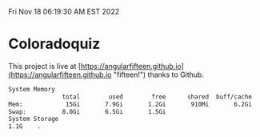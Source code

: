 Fri Nov 18 06:19:30 AM EST 2022

# Coloradoquiz


This project is live at [https://angularfifteen.github.io](https://angularfifteen.github.io "fifteen!") thanks to Github.

```bash
System Memory
               total        used        free      shared  buff/cache   available
Mem:            15Gi       7.9Gi       1.2Gi       910Mi       6.2Gi       6.2Gi
Swap:          8.0Gi       6.5Gi       1.5Gi
System Storage
1.1G	.
```
```bash
